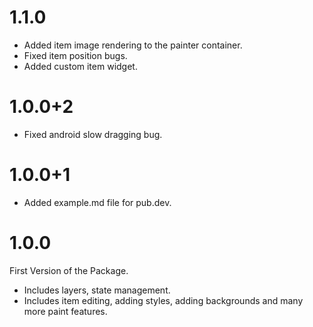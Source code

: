 # 1.1.0

- Added item image rendering to the painter container.
- Fixed item position bugs.
- Added custom item widget.

# 1.0.0+2

- Fixed android slow dragging bug.

# 1.0.0+1

- Added example.md file for pub.dev.

# 1.0.0

First Version of the Package.

- Includes layers, state management.
- Includes item editing, adding styles, adding backgrounds and many more paint features.
